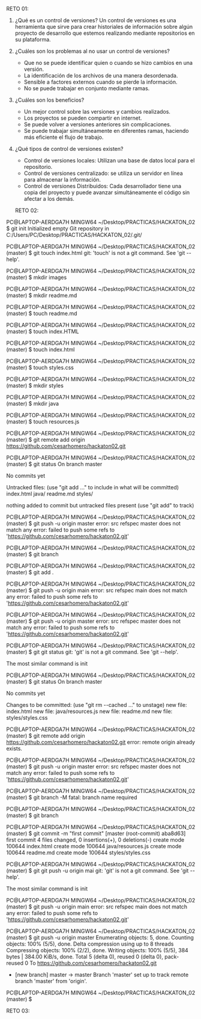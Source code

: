 RETO 01:

1. ¿Qué es un control de versiones?
    Un control de versiones es una herramienta que sirve para crear historiales de información sobre algún proyecto de desarrollo que estemos realizando mediante repositorios en su plataforma.

2. ¿Cuáles son los problemas al no usar un control de versiones?
    - Que no se puede identificar quien o cuando se hizo cambios en una versión.
    - La identificación de los archivos de una manera desordenada.
    - Sensible a factores externos cuando se pierde la información.
    - No se puede trabajar en conjunto mediante ramas.

3. ¿Cuáles son los beneficios?
    - Un mejor control sobre las versiones y cambios realizados.
    - Los proyectos se pueden compartir en internet.
    - Se puede volver a versiones anteriores sin complicaciones.
    - Se puede trabajar simultáneamente en diferentes ramas, haciendo más eficiente el flujo de trabajo.

4. ¿Qué tipos de control de versiones existen?

    - Control de versiones locales: Utilizan una base de datos local para el repositorio.
    - Control de versiones centralizado: se utiliza un servidor en línea para almacenar la información.
    - Control de versiones Distribuidos: Cada desarrollador tiene una copia del proyecto y puede  avanzar simultáneamente el código sin afectar a los demás.

    RETO 02:

    
PC@LAPTOP-AERDGA7H MINGW64 ~/Desktop/PRACTICAS/HACKATON_02
$ git init
Initialized empty Git repository in C:/Users/PC/Desktop/PRACTICAS/HACKATON_02/.git/

PC@LAPTOP-AERDGA7H MINGW64 ~/Desktop/PRACTICAS/HACKATON_02 (master)
$ git touch index.html
git: 'touch' is not a git command. See 'git --help'.

PC@LAPTOP-AERDGA7H MINGW64 ~/Desktop/PRACTICAS/HACKATON_02 (master)
$ mkdir images

PC@LAPTOP-AERDGA7H MINGW64 ~/Desktop/PRACTICAS/HACKATON_02 (master)
$ mkdir readme.md

PC@LAPTOP-AERDGA7H MINGW64 ~/Desktop/PRACTICAS/HACKATON_02 (master)
$ touch readme.md

PC@LAPTOP-AERDGA7H MINGW64 ~/Desktop/PRACTICAS/HACKATON_02 (master)
$ touch index.HTML

PC@LAPTOP-AERDGA7H MINGW64 ~/Desktop/PRACTICAS/HACKATON_02 (master)
$ touch index.html

PC@LAPTOP-AERDGA7H MINGW64 ~/Desktop/PRACTICAS/HACKATON_02 (master)
$ touch styles.css

PC@LAPTOP-AERDGA7H MINGW64 ~/Desktop/PRACTICAS/HACKATON_02 (master)
$ mkdir styles

PC@LAPTOP-AERDGA7H MINGW64 ~/Desktop/PRACTICAS/HACKATON_02 (master)
$ mkdir java

PC@LAPTOP-AERDGA7H MINGW64 ~/Desktop/PRACTICAS/HACKATON_02 (master)
$ touch resources.js

PC@LAPTOP-AERDGA7H MINGW64 ~/Desktop/PRACTICAS/HACKATON_02 (master)
$ git remote add origin https://github.com/cesarhomero/hackaton02.git

PC@LAPTOP-AERDGA7H MINGW64 ~/Desktop/PRACTICAS/HACKATON_02 (master)
$ git status
On branch master

No commits yet

Untracked files:
  (use "git add <file>..." to include in what will be committed)
        index.html
        java/
        readme.md
        styles/

nothing added to commit but untracked files present (use "git add" to track)

PC@LAPTOP-AERDGA7H MINGW64 ~/Desktop/PRACTICAS/HACKATON_02 (master)
$ git push -u origin master
error: src refspec master does not match any
error: failed to push some refs to 'https://github.com/cesarhomero/hackaton02.git'

PC@LAPTOP-AERDGA7H MINGW64 ~/Desktop/PRACTICAS/HACKATON_02 (master)
$ git branch

PC@LAPTOP-AERDGA7H MINGW64 ~/Desktop/PRACTICAS/HACKATON_02 (master)
$ git add .

PC@LAPTOP-AERDGA7H MINGW64 ~/Desktop/PRACTICAS/HACKATON_02 (master)
$ git push -u origin main
error: src refspec main does not match any
error: failed to push some refs to 'https://github.com/cesarhomero/hackaton02.git'

PC@LAPTOP-AERDGA7H MINGW64 ~/Desktop/PRACTICAS/HACKATON_02 (master)
$ git push -u origin master
error: src refspec master does not match any
error: failed to push some refs to 'https://github.com/cesarhomero/hackaton02.git'

PC@LAPTOP-AERDGA7H MINGW64 ~/Desktop/PRACTICAS/HACKATON_02 (master)
$ git git status
git: 'git' is not a git command. See 'git --help'.

The most similar command is
        init

PC@LAPTOP-AERDGA7H MINGW64 ~/Desktop/PRACTICAS/HACKATON_02 (master)
$ git status
On branch master

No commits yet

Changes to be committed:
  (use "git rm --cached <file>..." to unstage)
        new file:   index.html
        new file:   java/resources.js
        new file:   readme.md
        new file:   styles/styles.css


PC@LAPTOP-AERDGA7H MINGW64 ~/Desktop/PRACTICAS/HACKATON_02 (master)
$ git remote add origin https://github.com/cesarhomero/hackaton02.git
error: remote origin already exists.

PC@LAPTOP-AERDGA7H MINGW64 ~/Desktop/PRACTICAS/HACKATON_02 (master)
$ git push -u origin master
error: src refspec master does not match any
error: failed to push some refs to 'https://github.com/cesarhomero/hackaton02.git'

PC@LAPTOP-AERDGA7H MINGW64 ~/Desktop/PRACTICAS/HACKATON_02 (master)
$ git branch -M
fatal: branch name required

PC@LAPTOP-AERDGA7H MINGW64 ~/Desktop/PRACTICAS/HACKATON_02 (master)
$ git branch

PC@LAPTOP-AERDGA7H MINGW64 ~/Desktop/PRACTICAS/HACKATON_02 (master)
$ git commit -m "first commit"
[master (root-commit) aba8d63] first commit
 4 files changed, 0 insertions(+), 0 deletions(-)
 create mode 100644 index.html
 create mode 100644 java/resources.js
 create mode 100644 readme.md
 create mode 100644 styles/styles.css

PC@LAPTOP-AERDGA7H MINGW64 ~/Desktop/PRACTICAS/HACKATON_02 (master)
$ git git push -u origin mai
git: 'git' is not a git command. See 'git --help'.

The most similar command is
        init

PC@LAPTOP-AERDGA7H MINGW64 ~/Desktop/PRACTICAS/HACKATON_02 (master)
$ git push -u origin main
error: src refspec main does not match any
error: failed to push some refs to 'https://github.com/cesarhomero/hackaton02.git'

PC@LAPTOP-AERDGA7H MINGW64 ~/Desktop/PRACTICAS/HACKATON_02 (master)
$ git push -u origin master
Enumerating objects: 5, done.
Counting objects: 100% (5/5), done.
Delta compression using up to 8 threads
Compressing objects: 100% (2/2), done.
Writing objects: 100% (5/5), 384 bytes | 384.00 KiB/s, done.
Total 5 (delta 0), reused 0 (delta 0), pack-reused 0
To https://github.com/cesarhomero/hackaton02.git
 * [new branch]      master -> master
Branch 'master' set up to track remote branch 'master' from 'origin'.

PC@LAPTOP-AERDGA7H MINGW64 ~/Desktop/PRACTICAS/HACKATON_02 (master)
$

RETO 03: